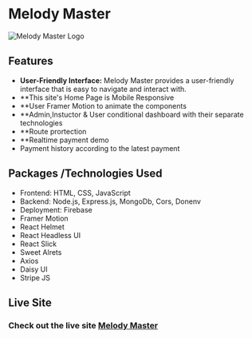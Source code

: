 # Melody Master

![Melody Master Logo](logo.png)


## Features

- **User-Friendly Interface:** Melody Master provides a user-friendly interface that is easy to navigate and interact with.
- **This site's Home Page is Mobile Responsive
- **User Framer Motion to animate the components
- **Admin,Instuctor & User conditional dashboard with their separate technologies
- **Route prortection
- **Realtime payment demo
- Payment history according to the latest payment

## Packages /Technologies Used

- Frontend: HTML, CSS, JavaScript
- Backend: Node.js, Express.js, MongoDb, Cors, Donenv
- Deployment: Firebase
- Framer Motion
- React Helmet
- React Headless UI
- React Slick
- Sweet Alrets
- Axios
- Daisy UI
- Stripe JS

## Live Site

### Check out the live site  [Melody Master](https://melody-master-9c0d2.web.app)






